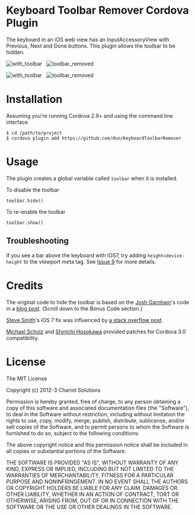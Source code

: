 # Keyboard Toolbar Remover Cordova Plugin 

The keyboard in an iOS web view has an InputAccessoryView with Previous, Next and Done buttons. This plugin allows the toolbar to be hidden.

![with_toolbar](https://github.com/don/KeyboardToolbarRemover/raw/master/ios7_with_toolbar.png) &nbsp; ![toolbar_removed](https://github.com/don/KeyboardToolbarRemover/raw/master/ios7_toolbar_removed.png)

![with_toolbar](https://github.com/don/KeyboardToolbarRemover/raw/master/with_toolbar.png) &nbsp; ![toolbar_removed](https://github.com/don/KeyboardToolbarRemover/raw/master/toolbar_removed.png)

# Installation

Assuming you're running Cordova 2.9+ and using the command line interface

    $ cd /path/to/project
    $ cordova plugin add https://github.com/don/KeyboardToolbarRemover
    
# Usage

The plugin creates a global variable called `toolbar` when it is installed.

To disable the toolbar 

	toolbar.hide()

To re-enable the toolbar

	toolbar.show()
	
## Troubleshooting

If you see a bar above the keyboard with iOS7, try adding `height=device-height` to the viewport meta tag. See [Issue 9](https://github.com/don/KeyboardToolbarRemover/issues/9) for more details.

# Credits

The original code to hide the toolbar is based on the [Josh Garnham](http://twitter.com/jgarnham)'s code in a [blog post](http://ios-blog.co.uk/tutorials/rich-text-editing-a-simple-start-part-1/). (Scroll down to the Bonus Code section.)

[Steve Smith](https://github.com/stevenpsmith)'s iOS 7 fix was influenced by [a stack overflow post](http://stackoverflow.com/questions/18837551/remove-keyboard-form-toolbar-on-ios7-leaves-a-blur-behind/19042392#19042392).

[Michael Scholz](https://github.com/MichaelRando) and [Shinichi Hosokawa](https://github.com/shosokawa) provided patches for Cordova 3.0 compatibility.

# License

The MIT License

Copyright (c) 2012-3 Chariot Solutions

Permission is hereby granted, free of charge, to any person obtaining a copy
of this software and associated documentation files (the "Software"), to deal
in the Software without restriction, including without limitation the rights
to use, copy, modify, merge, publish, distribute, sublicense, and/or sell
copies of the Software, and to permit persons to whom the Software is
furnished to do so, subject to the following conditions:

The above copyright notice and this permission notice shall be included in
all copies or substantial portions of the Software.

THE SOFTWARE IS PROVIDED "AS IS", WITHOUT WARRANTY OF ANY KIND, EXPRESS OR
IMPLIED, INCLUDING BUT NOT LIMITED TO THE WARRANTIES OF MERCHANTABILITY,
FITNESS FOR A PARTICULAR PURPOSE AND NONINFRINGEMENT. IN NO EVENT SHALL THE
AUTHORS OR COPYRIGHT HOLDERS BE LIABLE FOR ANY CLAIM, DAMAGES OR OTHER
LIABILITY, WHETHER IN AN ACTION OF CONTRACT, TORT OR OTHERWISE, ARISING FROM,
OUT OF OR IN CONNECTION WITH THE SOFTWARE OR THE USE OR OTHER DEALINGS IN
THE SOFTWARE.

